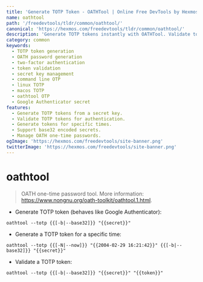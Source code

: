```yaml
---
title: 'Generate TOTP Token - OATHTool | Online Free DevTools by Hexmos'
name: oathtool
path: '/freedevtools/tldr/common/oathtool/'
canonical: 'https://hexmos.com/freedevtools/tldr/common/oathtool/'
description: 'Generate TOTP tokens instantly with OATHTool. Validate tokens and manage two-factor authentication secrets securely. Free online tool, no registration required.'
category: common
keywords:
  - TOTP token generation
  - OATH password generation
  - two-factor authentication
  - token validation
  - secret key management
  - command line OTP
  - linux TOTP
  - macos TOTP
  - oathtool OTP
  - Google Authenticator secret
features:
  - Generate TOTP tokens from a secret key.
  - Validate TOTP tokens for authentication.
  - Generate tokens for specific times.
  - Support base32 encoded secrets.
  - Manage OATH one-time passwords.
ogImage: 'https://hexmos.com/freedevtools/site-banner.png'
twitterImage: 'https://hexmos.com/freedevtools/site-banner.png'
---
```


# oathtool

> OATH one-time password tool.
> More information: <https://www.nongnu.org/oath-toolkit/oathtool.1.html>.

- Generate TOTP token (behaves like Google Authenticator):

`oathtool --totp {{[-b|--base32]}} "{{secret}}"`

- Generate a TOTP token for a specific time:

`oathtool --totp {{[-N|--now]}} "{{2004-02-29 16:21:42}}" {{[-b|--base32]}} "{{secret}}"`

- Validate a TOTP token:

`oathtool --totp {{[-b|--base32]}} "{{secret}}" "{{token}}"`
